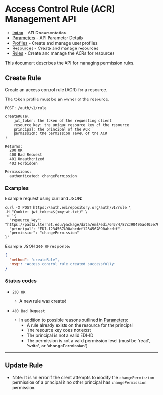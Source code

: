 # Access Control Rule (ACR) Management API

- [Index](index.md) - API Documentation
- [Parameters](parameters.md) - API Parameter Details
- [Profiles](profile.md) - Create and manage user profiles
- [Resources](resource.md) - Create and manage resources
- [Rules](rule.md) - Create and manage the ACRs for resources

This document describes the API for managing permission rules.

## Create Rule

Create an access control rule (ACR) for a resource.

The token profile must be an owner of the resource.

```
POST: /auth/v1/rule

createRule(
    jwt_token: the token of the requesting client
    resource_key: the unique resource key of the resource
    principal: the principal of the ACR
    permission: the permission level of the ACR
)

Returns:
  200 OK
  400 Bad Request
  401 Unauthorized
  403 Forbidden

Permissions:
  authenticated: changePermission
```

### Examples

Example request using curl and JSON:

```shell
curl -X POST https://auth.edirepository.org/auth/v1/rule \
-H "Cookie: jwt_token=$(<myjwt.txt)" \
-d '{
  "resource_key": "https://pasta.lternet.edu/package/data/eml/edi/643/4/87c390495ad405e705c09e62ac6f58f0",
  "principal": "EDI-1234567890abcdef1234567890abcdef",
  "permission": "changePermission"
}'
```

Example JSON `200 OK` response:

```json
{
  "method": "createRule",
  "msg": "Access control rule created successfully"
}
```

### Status codes

- `200 OK`
  - A new rule was created

- `400 Bad Request`
  - In addition to possible reasons outlined in [Parameters](parameters.md):
    - A rule already exists on the resource for the principal
    - The resource key does not exist
    - The principal is not a valid EDI-ID
    - The permission is not a valid permission level (must be 'read', 'write', or 'changePermission')

---

## Update Rule


- Note: It is an error if the client attempts to modify the `changePermission` permission of a principal if no other principal has `changePermission` permission.


